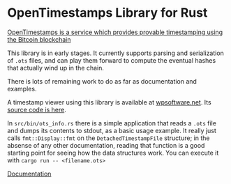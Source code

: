
# OpenTimestamps Library for Rust

[OpenTimestamps is a service which provides provable timestamping using the Bitcoin
blockchain](https://petertodd.org/2016/opentimestamps-announcement)

This library is in early stages. It currently supports parsing and serialization
of `.ots` files, and can play them forward to compute the eventual hashes that
actually wind up in the chain.

There is lots of remaining work to do as far as documentation and examples.

A timestamp viewer using this library is available at [wpsoftware.net](https://www.wpsoftware.net/ots/).
Its [source code is here](https://github.com/apoelstra/ots-viewer).

In `src/bin/ots_info.rs` there is a simple application that reads a `.ots` file and
dumps its contents to stdout, as a basic usage example. It really just calls
`fmt::Display::fmt` on the `DetachedTimestampFile` structure; in the absense of any
other documentation, reading that function is a good starting point for seeing how
the data structures work. You can execute it with `cargo run -- <filename.ots>`

[Documentation](https://www.wpsoftware.net/rustdoc/opentimestamps/)

